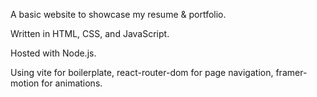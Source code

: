 A basic website to showcase my resume & portfolio.

Written in HTML, CSS, and JavaScript.

Hosted with Node.js.

Using vite for boilerplate, react-router-dom for page navigation, framer-motion for animations.

